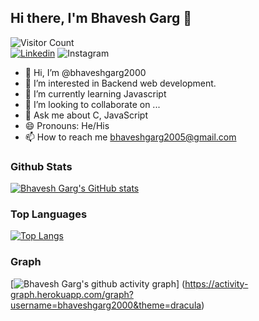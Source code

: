 ## Hi there, I'm Bhavesh Garg 👋

![Visitor Count](https://komarev.com/ghpvc/?username=bhaveshgarg2000&color=blue&logo=flat)
<br/>
[![Linkedin](https://img.shields.io/badge/bhaveshgarg2000-black?style=flat&logo=Linkedin&logoColor=blue&link=https://www.linkedin.com/in/bhavesh-garg-48a418131/)](https://www.linkedin.com/in/bhavesh-garg-48a418131/)
![Instagram](https://img.shields.io/badge/bhaveshgarg2000-black?style=flat&logo=Instagram&logoColor=pink&link=https://www.instagram.com/bgarg2000/)





- 👋 Hi, I’m @bhaveshgarg2000
- 👀 I’m interested in Backend web development.
- 🌱 I’m currently learning Javascript 
- 💞️ I’m looking to collaborate on ...
- 💬 Ask me about C, JavaScript
- 😄 Pronouns: He/His
- 📫 How to reach me bhaveshgarg2005@gmail.com



 ### Github Stats

  [![Bhavesh Garg's GitHub stats](https://github-readme-stats.vercel.app/api?username=bhaveshgarg2000&show_icons=true&count_private=true&include_all_commits=true&theme=dracula)](https://github.com/bhaveshgarg2000?tab=repositories)
  
  ### Top Languages

  [![Top Langs](https://github-readme-stats.vercel.app/api/top-langs/?username=bhaveshgarg2000&count_private=true&include_all_commits=true&layout=compact&theme=dracula)](https://github-readme-stats.vercel.app/api/top-langs/?username=bhaveshgarg2000&count_private=true&include_all_commits=true&layout=compact&theme=dracula)

### Graph

  [![Bhavesh Garg's github activity graph](https://activity-graph.herokuapp.com/graph?username=bhaveshgarg2000&theme=dracula)]
  (https://activity-graph.herokuapp.com/graph?username=bhaveshgarg2000&theme=dracula)



<!---
bhaveshgarg2000/bhaveshgarg2000 is a ✨ special ✨ repository because its `README.md` (this file) appears on your GitHub profile.
You can click the Preview link to take a look at your changes.
--->
